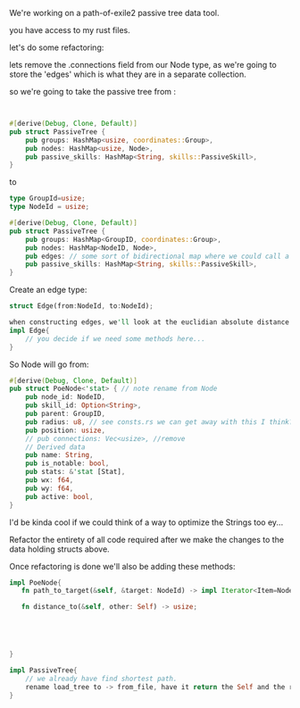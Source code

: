We're working on a path-of-exile2 passive tree data tool.

you have access to my rust files.

let's do some refactoring:

lets remove the .connections field from our Node type, as we're going to store the 'edges' which is what they are in a separate collection.

so we're going to take the passive tree from :

```rust


#[derive(Debug, Clone, Default)]
pub struct PassiveTree {
    pub groups: HashMap<usize, coordinates::Group>,
    pub nodes: HashMap<usize, Node>,
    pub passive_skills: HashMap<String, skills::PassiveSkill>,
}


```

to

```rust
type GroupId=usize;
type NodeId = usize;

#[derive(Debug, Clone, Default)]
pub struct PassiveTree {
    pub groups: HashMap<GroupID, coordinates::Group>,
    pub nodes: HashMap<NodeID, Node>,
    pub edges: // some sort of bidirectional map where we could call a .get on either of the two usizes(representing NodeIDs) to get to the other... do you know of such a structure?
    pub passive_skills: HashMap<String, skills::PassiveSkill>,
}
```

Create an edge type:
```rust
struct Edge(from:NodeId, to:NodeId);

when constructing edges, we'll look at the euclidian absolute distance from 0,0 around which the tree is built, and we'll take the closer one as the `from` (always).
impl Edge{
    // you decide if we need some methods here...
}
```

So Node will go from:

```rust
#[derive(Debug, Clone, Default)]
pub struct PoeNode<'stat> { // note rename from Node
    pub node_id: NodeID,
    pub skill_id: Option<String>,
    pub parent: GroupID,
    pub radius: u8, // see consts.rs we can get away with this I think?
    pub position: usize,
    // pub connections: Vec<usize>, //remove
    // Derived data
    pub name: String,
    pub is_notable: bool,
    pub stats: &'stat [Stat],
    pub wx: f64,
    pub wy: f64,
    pub active: bool,
}
```
I'd be kinda cool if we could think of a way to optimize the Strings too ey...

Refactor the entirety of all code required after we make the changes to the data holding structs above.

Once refactoring is done we'll also be adding these methods:

```rust
impl PoeNode{
   fn path_to_target(&self, &target: NodeId) -> impl Iterator<Item=NodeId>;

   fn distance_to(&self, other: Self) -> usize;





}

impl PassiveTree{
    // we already have find shortest path.
    rename load_tree to -> from_file, have it return the Self and the raw-data.
}

```


